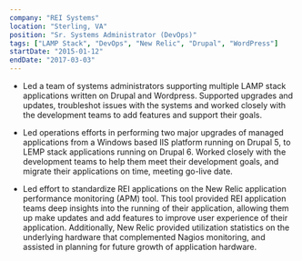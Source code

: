 ```yaml
---
company: "REI Systems"
location: "Sterling, VA"
position: "Sr. Systems Administrator (DevOps)"
tags: ["LAMP Stack", "DevOps", "New Relic", "Drupal", "WordPress"]
startDate: "2015-01-12"
endDate: "2017-03-03"
---
```


* Led a team of systems administrators supporting multiple LAMP stack applications written on Drupal and Wordpress. Supported upgrades and updates, troubleshot issues with the systems and worked closely with the development teams to add features and support their goals.</p>

* Led operations efforts in performing two major upgrades of managed applications from a Windows based IIS platform running on Drupal 5, to LEMP stack applications running on Drupal 6. Worked closely with the development teams to help them meet their development goals, and migrate their applications on time, meeting go-live date.</p>

* Led effort to standardize REI applications on the New Relic application performance monitoring (APM) tool. This tool provided REI application teams deep insights into the running of their application, allowing them up make updates and add features to improve user experience of their application. Additionally, New Relic provided utilization statistics on the underlying hardware that complemented Nagios monitoring, and assisted in planning for future growth of application hardware.</p>
